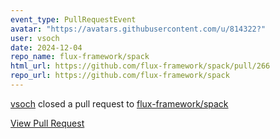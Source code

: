 ```yaml
---
event_type: PullRequestEvent
avatar: "https://avatars.githubusercontent.com/u/814322?"
user: vsoch
date: 2024-12-04
repo_name: flux-framework/spack
html_url: https://github.com/flux-framework/spack/pull/266
repo_url: https://github.com/flux-framework/spack
---
```


<a href='https://github.com/vsoch' target='_blank'>vsoch</a> closed a pull request to <a href='https://github.com/flux-framework/spack' target='_blank'>flux-framework/spack</a>

<a href='https://github.com/flux-framework/spack/pull/266' target='_blank'>View Pull Request</a>
